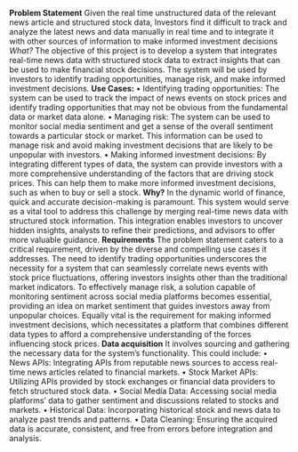**Problem Statement**
Given the real time unstructured data of the relevant news article and structured stock data, Investors find it difficult to track and analyze the latest news and data manually in real time and to integrate it with other sources of information to make informed investment decisions
_What?_
The objective of this project is to develop a system that integrates real-time news data with structured stock data to extract insights that can be used to make financial stock decisions. The system will be used by investors to identify trading opportunities, manage risk, and make informed investment decisions.
**Use Cases:**
• Identifying trading opportunities: The system can be used to track the impact of news events on stock prices and identify trading opportunities that may not be obvious from the fundamental data or market data alone.
• Managing risk: The system can be used to monitor social media sentiment and get a sense of the overall sentiment towards a particular stock or market. This information can be used to manage risk and avoid making investment decisions that are likely to be unpopular with investors.
• Making informed investment decisions: By integrating different types of data, the system can provide investors with a more comprehensive understanding of the factors that are driving stock prices. This can help them to make more informed investment decisions, such as when to buy or sell a stock.
**Why?**
In the dynamic world of finance, quick and accurate decision-making is paramount. This system would serve as a vital tool to address this challenge by merging real-time news data with structured stock information. This integration enables investors to uncover hidden insights, analysts to refine their predictions, and advisors
to offer more valuable guidance.
**Requirements**
The problem statement caters to a critical requirement, driven by the diverse and compelling use cases it addresses. The need to identify trading opportunities underscores the necessity for a system that can seamlessly correlate news events with stock price fluctuations, offering investors insights other than the traditional market indicators. To effectively manage risk, a solution capable of monitoring sentiment across social media platforms becomes essential, providing an idea on market sentiment that guides investors away from unpopular choices. Equally vital is the requirement for making informed investment decisions, which necessitates a platform that combines different data types to afford a comprehensive understanding of the forces influencing stock prices.
**Data acquisition**
It involves sourcing and gathering the necessary data for the system’s functionality. This could include:
• News APIs: Integrating APIs from reputable news sources to access real-time news articles related to financial markets.
• Stock Market APIs: Utilizing APIs provided by stock exchanges or financial data providers to fetch structured stock data.
• Social Media Data: Accessing social media platforms’ data to gather sentiment and discussions related to stocks and markets.
• Historical Data: Incorporating historical stock and news data to analyze past trends and patterns.
• Data Cleaning: Ensuring the acquired data is accurate, consistent, and free from errors before integration and analysis.
